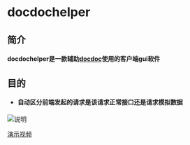 # docdochelper
## 简介
#### docdochelper是一款辅助[docdoc](https://github.com/github20120522/docdoc)使用的客户端gui软件
## 目的
+ #### 自动区分前端发起的请求是该请求正常接口还是请求模拟数据
![说明](https://github.com/github20120522/docdochelper/blob/master/%E8%AF%B4%E6%98%8E.png)

[演示视频](https://www.bilibili.com/video/av46052020/)
